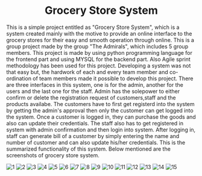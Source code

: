 <h1 align="center">
  <font> Grocery Store System </font>
</h1>

This is a simple project entitled as "Grocery Store System", which is a system created mainly with the motive to provide  an online interface to the grocery stores for 
their easy and smooth operation through online. This is a group project made by the group "The Admirals", which includes 5 group members. This project is made by using 
python programming language for the frontend part and using MYSQL for the backend part. Also Agile sprint methodology has been used for this project. Developing a system 
was not that easy but, the hardwork of each and every team member and co-ordination of team members made it possible to develop  this project. There are three interfaces
in this system, one is for the admin, another for the users and the last one for the staff. Admin has the solepower to either confirm or delete the registration request 
of customers,staff and the products availabe. The customers have to first get registerd into the system by getting the admin's approval then only the customer can  get 
logged into the system. Once a customer is logged in,  they can purchase the goods and also can  update their credentials. The staff also has to get registered in system 
with admin confirmation and then login into system. After logging in, staff can generate bill of a customer by simply entering the name and number of customer and can also
update his/her credentials. This is the summarized functionality of this system. Below mentioned are the screenshots of grocery store system.


![1](https://user-images.githubusercontent.com/78782394/135725434-94961160-9b1d-4406-89c9-6a8a2cc6b0d2.PNG)
![2](https://user-images.githubusercontent.com/78782394/135725440-37fff019-dc0c-4ae5-9cb7-435ee771888e.PNG)
![3](https://user-images.githubusercontent.com/78782394/135725445-1b516305-9e4b-48f8-8ff0-6f795acd943b.PNG)
![4](https://user-images.githubusercontent.com/78782394/135725448-e49580d4-abed-4318-9bb8-efe6d1f3866a.PNG)
![5](https://user-images.githubusercontent.com/78782394/135725450-2e4a04f9-b4fc-4126-b432-d922393d4e76.PNG)
![6](https://user-images.githubusercontent.com/78782394/135725453-bc134b35-1104-4849-9de9-588a4fa9aad2.PNG)
![7](https://user-images.githubusercontent.com/78782394/135725455-046adc10-afff-4aea-a6da-adf31484ef9e.PNG)
![8](https://user-images.githubusercontent.com/78782394/135725456-f292cff2-a8e9-4915-a5ad-1b4772206350.PNG)
![9](https://user-images.githubusercontent.com/78782394/135725459-04ec9a4c-51dd-44f5-9f76-baa301e5c82a.PNG)
![10](https://user-images.githubusercontent.com/78782394/135725465-f5dc2676-c86b-4f16-9af6-6af9c78e86e2.PNG)
![11](https://user-images.githubusercontent.com/78782394/135725471-a5c5f72e-d371-480c-9a11-a430f174c46a.PNG)
![12](https://user-images.githubusercontent.com/78782394/135725475-cb4e95c0-41ff-4dbf-82d7-5269cd511c31.PNG)
![13](https://user-images.githubusercontent.com/78782394/135725483-776959c1-c559-4b45-a1bd-0af7859c8b40.PNG)
![14](https://user-images.githubusercontent.com/78782394/135725487-532e764d-8c0d-4812-919d-e946498a5b1c.PNG)
![15](https://user-images.githubusercontent.com/78782394/135725489-cd3102bf-d7ce-4e76-b084-bff445b2caa2.PNG)

